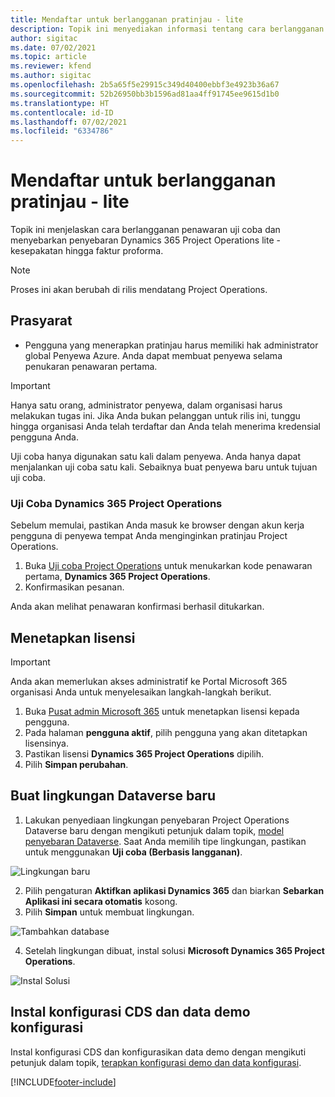 ```yaml
---
title: Mendaftar untuk berlangganan pratinjau - lite
description: Topik ini menyediakan informasi tentang cara berlangganan dan menyebarkan penawaran penyebaran Project operation lite ke faktur proforma.
author: sigitac
ms.date: 07/02/2021
ms.topic: article
ms.reviewer: kfend
ms.author: sigitac
ms.openlocfilehash: 2b5a65f5e29915c349d40400ebbf3e4923b36a67
ms.sourcegitcommit: 52b26950bb3b1596ad81aa4ff91745ee9615d1b0
ms.translationtype: HT
ms.contentlocale: id-ID
ms.lasthandoff: 07/02/2021
ms.locfileid: "6334786"
---
```

# <a name="sign-up-for-a-preview-subscription---lite"></a>Mendaftar untuk berlangganan pratinjau - lite 

Topik ini menjelaskan cara berlangganan penawaran uji coba dan menyebarkan penyebaran Dynamics 365 Project Operations lite - kesepakatan hingga faktur proforma.

> [!NOTE]
> Proses ini akan berubah di rilis mendatang Project Operations.

## <a name="prerequisites"></a>Prasyarat
- Pengguna yang menerapkan pratinjau harus memiliki hak administrator global Penyewa Azure. Anda dapat membuat penyewa selama penukaran penawaran pertama.

> [!IMPORTANT]
> Hanya satu orang, administrator penyewa, dalam organisasi harus melakukan tugas ini. Jika Anda bukan pelanggan untuk rilis ini, tunggu hingga organisasi Anda telah terdaftar dan Anda telah menerima kredensial pengguna Anda.
> 
> Uji coba hanya digunakan satu kali dalam penyewa. Anda hanya dapat menjalankan uji coba satu kali. Sebaiknya buat penyewa baru untuk tujuan uji coba.

### <a name="dynamics-365-project-operations-trial"></a>Uji Coba Dynamics 365 Project Operations 

Sebelum memulai, pastikan Anda masuk ke browser dengan akun kerja pengguna di penyewa tempat Anda menginginkan pratinjau Project Operations.

1. Buka [Uji coba Project Operations](https://aka.ms/try-po) untuk menukarkan kode penawaran pertama, **Dynamics 365 Project Operations**.
2. Konfirmasikan pesanan.

  Anda akan melihat penawaran konfirmasi berhasil ditukarkan.

## <a name="assign-licenses"></a>Menetapkan lisensi

> [!IMPORTANT]
> Anda akan memerlukan akses administratif ke Portal Microsoft 365 organisasi Anda untuk menyelesaikan langkah-langkah berikut.


1. Buka [Pusat admin Microsoft 365](https://portal.office.com/) untuk menetapkan lisensi kepada pengguna.
2. Pada halaman **pengguna aktif**, pilih pengguna yang akan ditetapkan lisensinya.
3. Pastikan lisensi **Dynamics 365 Project Operations** dipilih. 
4. Pilih **Simpan perubahan**.

## <a name="create-a-new-dataverse-environment"></a>Buat lingkungan Dataverse baru

1. Lakukan penyediaan lingkungan penyebaran Project Operations Dataverse baru dengan mengikuti petunjuk dalam topik, [model penyebaran Dataverse](lite-deployment.md). Saat Anda memilih tipe lingkungan, pastikan untuk menggunakan **Uji coba (Berbasis langganan)**.

  ![Lingkungan baru](./media/19CreateEnvironment.png)

2. Pilih pengaturan **Aktifkan aplikasi Dynamics 365** dan biarkan **Sebarkan Aplikasi ini secara otomatis** kosong.  
3. Pilih **Simpan** untuk membuat lingkungan.

  ![Tambahkan database](./media/20CreateEnvironment1.png)

4. Setelah lingkungan dibuat, instal solusi **Microsoft Dynamics 365 Project Operations**. 

![Instal Solusi](./media/21InstallSolution.png)

## <a name="install-a-cds-configuration-and-setup-demo-data"></a>Instal konfigurasi CDS dan data demo konfigurasi

Instal konfigurasi CDS dan konfigurasikan data demo dengan mengikuti petunjuk dalam topik, [terapkan konfigurasi demo dan data konfigurasi](lite-apply-demo-setup-config-data.md).


[!INCLUDE[footer-include](../includes/footer-banner.md)]
